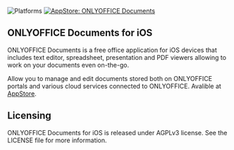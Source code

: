 ![Platforms](https://img.shields.io/badge/platforms-ios-lightgrey.svg)
[![AppStore: ONLYOFFICE Documents](https://img.shields.io/badge/version-8.1.2-blue.svg?style=flat)](https://itunes.apple.com/app/onlyoffice-documents/id944896972)

## ONLYOFFICE Documents for iOS

ONLYOFFICE Documents is a free office application for iOS devices that includes text editor, spreadsheet, presentation and PDF viewers allowing to work on your documents even on-the-go.

Allow you to manage and edit documents stored both on ONLYOFFICE portals and various cloud services connected to ONLYOFFICE. Avalible at [AppStore](https://itunes.apple.com/app/onlyoffice-documents/id944896972).

## Licensing
ONLYOFFICE Documents for iOS is released under AGPLv3 license. See the LICENSE file for more information.
